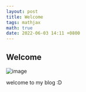 ```yaml
---
layout: post
title: Welcome
tags: mathjax
math: true
date: 2022-06-03 14:11 +0800
---
```


## Welcome

![image](https://user-images.githubusercontent.com/90083517/171790655-819f15d8-1f4f-4a5a-b5c3-4cb4aca9e7e9.png)

welcome to my blog :D